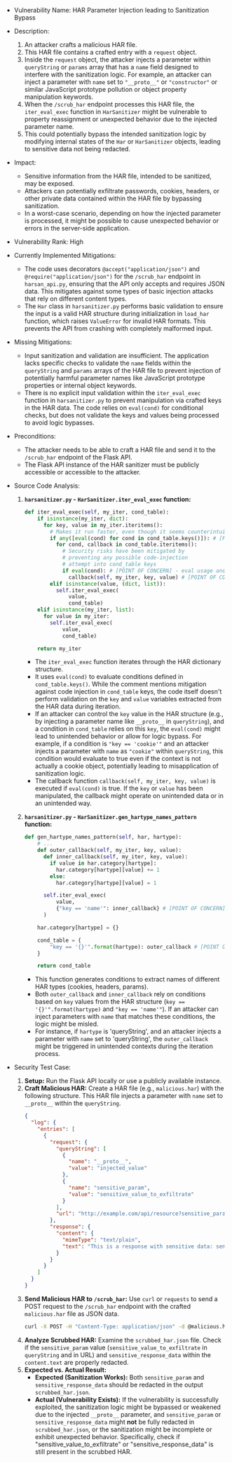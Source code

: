 - Vulnerability Name: HAR Parameter Injection leading to Sanitization Bypass
- Description:
    1. An attacker crafts a malicious HAR file.
    2. This HAR file contains a crafted entry with a `request` object.
    3. Inside the `request` object, the attacker injects a parameter within `queryString` or `params` array that has a `name` field designed to interfere with the sanitization logic. For example, an attacker can inject a parameter with `name` set to `"__proto__"` or `"constructor"` or similar JavaScript prototype pollution or object property manipulation keywords.
    4. When the `/scrub_har` endpoint processes this HAR file, the `iter_eval_exec` function in `HarSanitizer` might be vulnerable to property reassignment or unexpected behavior due to the injected parameter name.
    5. This could potentially bypass the intended sanitization logic by modifying internal states of the `Har` or `HarSanitizer` objects, leading to sensitive data not being redacted.
- Impact:
    - Sensitive information from the HAR file, intended to be sanitized, may be exposed.
    - Attackers can potentially exfiltrate passwords, cookies, headers, or other private data contained within the HAR file by bypassing sanitization.
    - In a worst-case scenario, depending on how the injected parameter is processed, it might be possible to cause unexpected behavior or errors in the server-side application.
- Vulnerability Rank: High
- Currently Implemented Mitigations:
    - The code uses decorators `@accept("application/json")` and `@require("application/json")` for the `/scrub_har` endpoint in `harsan_api.py`, ensuring that the API only accepts and requires JSON data. This mitigates against some types of basic injection attacks that rely on different content types.
    - The `Har` class in `harsanitizer.py` performs basic validation to ensure the input is a valid HAR structure during initialization in `load_har` function, which raises `ValueError` for invalid HAR formats. This prevents the API from crashing with completely malformed input.
- Missing Mitigations:
    - Input sanitization and validation are insufficient. The application lacks specific checks to validate the `name` fields within the `queryString` and `params` arrays of the HAR file to prevent injection of potentially harmful parameter names like JavaScript prototype properties or internal object keywords.
    - There is no explicit input validation within the `iter_eval_exec` function in `harsanitizer.py` to prevent manipulation via crafted keys in the HAR data. The code relies on `eval(cond)` for conditional checks, but does not validate the keys and values being processed to avoid logic bypasses.
- Preconditions:
    - The attacker needs to be able to craft a HAR file and send it to the `/scrub_har` endpoint of the Flask API.
    - The Flask API instance of the HAR sanitizer must be publicly accessible or accessible to the attacker.
- Source Code Analysis:
    1. **`harsanitizer.py` - `HarSanitizer.iter_eval_exec` function:**
        ```python
        def iter_eval_exec(self, my_iter, cond_table):
            if isinstance(my_iter, dict):
              for key, value in my_iter.iteritems():
                # Makes it run faster, even though it seems counterintuitive
                if any([eval(cond) for cond in cond_table.keys()]): # [POINT OF CONCERN] - eval usage and key processing
                  for cond, callback in cond_table.iteritems():
                    # Security risks have been mitigated by
                    # preventing any possible code-injection
                    # attempt into cond_table keys
                    if eval(cond): # [POINT OF CONCERN] - eval usage and condition evaluation
                      callback(self, my_iter, key, value) # [POINT OF CONCERN] - callback execution with potentially manipulated key/value
                elif isinstance(value, (dict, list)):
                  self.iter_eval_exec(
                      value,
                      cond_table)
            elif isinstance(my_iter, list):
              for value in my_iter:
                self.iter_eval_exec(
                    value,
                    cond_table)

            return my_iter
        ```
        - The `iter_eval_exec` function iterates through the HAR dictionary structure.
        - It uses `eval(cond)` to evaluate conditions defined in `cond_table.keys()`. While the comment mentions mitigation against code injection in `cond_table` keys, the code itself doesn't perform validation on the `key` and `value` variables extracted from the HAR data during iteration.
        - If an attacker can control the `key` value in the HAR structure (e.g., by injecting a parameter name like `__proto__` in `queryString`), and a condition in `cond_table` relies on this `key`, the `eval(cond)` might lead to unintended behavior or allow for logic bypass. For example, if a condition is `"key == 'cookie'"` and an attacker injects a parameter with `name` as `"cookie"` within `queryString`, this condition would evaluate to true even if the context is not actually a cookie object, potentially leading to misapplication of sanitization logic.
        - The callback function `callback(self, my_iter, key, value)` is executed if `eval(cond)` is true. If the `key` or `value` has been manipulated, the callback might operate on unintended data or in an unintended way.

    2. **`harsanitizer.py` - `HarSanitizer.gen_hartype_names_pattern` function:**
        ```python
        def gen_hartype_names_pattern(self, har, hartype):
            # ...
            def outer_callback(self, my_iter, key, value):
              def inner_callback(self, my_iter, key, value):
                if value in har.category[hartype]:
                  har.category[hartype][value] += 1
                else:
                  har.category[hartype][value] = 1

              self.iter_eval_exec(
                  value,
                  {"key == 'name'": inner_callback} # [POINT OF CONCERN] - Condition relies on 'name' key from HAR, which is attacker-controlled.
              )

            har.category[hartype] = {}

            cond_table = {
                "key == '{}'".format(hartype): outer_callback # [POINT OF CONCERN] - Condition relies on hartype, but iteration context is not strictly validated.
            }

            return cond_table
        ```
        - This function generates conditions to extract names of different HAR types (cookies, headers, params).
        - Both `outer_callback` and `inner_callback` rely on conditions based on `key` values from the HAR structure (`key == '{}'".format(hartype)` and `"key == 'name'"`). If an attacker can inject parameters with `name` that matches these conditions, the logic might be misled.
        - For instance, if `hartype` is 'queryString', and an attacker injects a parameter with `name` set to 'queryString', the `outer_callback` might be triggered in unintended contexts during the iteration process.

- Security Test Case:
    1. **Setup:** Run the Flask API locally or use a publicly available instance.
    2. **Craft Malicious HAR:** Create a HAR file (e.g., `malicious.har`) with the following structure. This HAR file injects a parameter with `name` set to `__proto__` within the `queryString`.
        ```json
        {
          "log": {
            "entries": [
              {
                "request": {
                  "queryString": [
                    {
                      "name": "__proto__",
                      "value": "injected_value"
                    },
                    {
                      "name": "sensitive_param",
                      "value": "sensitive_value_to_exfiltrate"
                    }
                  ],
                  "url": "http://example.com/api/resource?sensitive_param=sensitive_value_to_exfiltrate"
                },
                "response": {
                  "content": {
                    "mimeType": "text/plain",
                    "text": "This is a response with sensitive data: sensitive_response_data"
                  }
                }
              }
            ]
          }
        }
        ```
    3. **Send Malicious HAR to `/scrub_har`:** Use `curl` or `requests` to send a POST request to the `/scrub_har` endpoint with the crafted `malicious.har` file as JSON data.
        ```bash
        curl -X POST -H "Content-Type: application/json" -d @malicious.har http://localhost:8080/scrub_har > scrubbed_har.json
        ```
    4. **Analyze Scrubbed HAR:** Examine the `scrubbed_har.json` file. Check if the `sensitive_param` value (`sensitive_value_to_exfiltrate` in `queryString` and in URL) and `sensitive_response_data` within the `content.text` are properly redacted.
    5. **Expected vs. Actual Result:**
        - **Expected (Sanitization Works):** Both `sensitive_param` and `sensitive_response_data` should be redacted in the output `scrubbed_har.json`.
        - **Actual (Vulnerability Exists):** If the vulnerability is successfully exploited, the sanitization logic might be bypassed or weakened due to the injected `__proto__` parameter, and `sensitive_param` or `sensitive_response_data` might **not** be fully redacted in `scrubbed_har.json`, or the sanitization might be incomplete or exhibit unexpected behavior. Specifically, check if "sensitive_value_to_exfiltrate" or "sensitive_response_data" is still present in the scrubbed HAR.